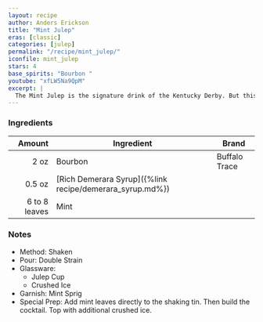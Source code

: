 ```yaml
---
layout: recipe
author: Anders Erickson
title: "Mint Julep"
eras: [classic]
categories: [julep]
permalink: "/recipe/mint_julep/"
iconfile: mint_julep
stars: 4
base_spirits: "Bourbon "
youtube: "xfLW5Na9QpM"
excerpt: |
  The Mint Julep is the signature drink of the Kentucky Derby. But this easy-to-make bourbon cocktail shouldn’t be reserved for only one day a year.
---
```


### Ingredients

|        Amount | Ingredient                                               | Brand         |
| ------------: | -------------------------------------------------------- | ------------- |
|          2 oz | Bourbon                                                  | Buffalo Trace |
|        0.5 oz | [Rich Demerara Syrup]({%link recipe/demerara_syrup.md%}) |
| 6 to 8 leaves | Mint                                                     |

### Notes

- Method: Shaken
- Pour: Double Strain
- Glassware:
  - Julep Cup
  - Crushed Ice
- Garnish: Mint Sprig
- Special Prep: Add mint leaves directly to the shaking tin. Then build the cocktail. Top with additional crushed ice.
